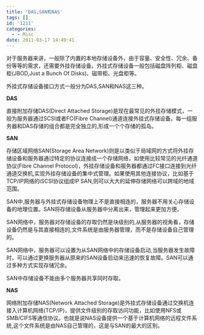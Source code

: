 ```yaml
---
title: 'DAS,SAN和NAS'
tags: []
id: '1211'
categories:
  - - Misc
date: 2011-03-17 14:49:41
---
```


对于服务器来讲，一般除了内置的本地存储设备外，由于容量、安全性、冗余、备份等等的需求，还需要外挂存储设备。外挂式存储设备一般包括磁盘阵列柜、磁盘柜(JBOD,Just a Bunch Of Disks)、磁带柜、光盘柜等。
<!-- more -->
外挂式存储设备接口方式一般分为DAS,SAN和NAS这三种。

**DAS**

直接附加存储DAS(Direct Attached Storage)是现在最常见的外挂存储模式，一般为服务器通过SCSI或者FC(Fibre Channel)通道连接外挂式存储设备。每一组服务器和DAS存储的组合都是完全独立的,形成一个个存储的孤岛。

**SAN**

存储区域网络SAN(Storage Area Network)则是以类似于局域网的方式将外挂存储设备和服务器通过特定的协议连接成一个存储网络，如使用比较常见的光纤通道协议(Fibre Channel Protocol)，外挂存储设备和服务器都通过FC接口连接到光纤通道交换机,实现外挂存储设备的集中式管理。如果使用其他连接协议，比如基于TCP/IP网络的iSCSI协议组成IP SAN,则可以大大的延伸存储网络可以跨域的地域范围。

SAN中,服务器与外挂式存储设备物理上不是直接相连的，服务器不用关心存储设备的地理位置。SAN将存储设备从服务器中分离出来，管理起来更加方便。

SAN网络中，服务器对存储设备的存取仍然是块级别的,从服务器的视角看，存储设备仍然是与其直接相连的,文件系统是由服务器管理，而不是存储设备自己管理的。

SAN网络中，服务器可以设置为从SAN网络中的存储设备启动,当服务器发生故障时，可以通过更换服务器从原来的SAN设备启动来迅速的恢复故障。SAN可以通过多种方式实现存储冗余。

SAN中存储设备不能由多个服务器共享同时存取。

**NAS**

网络附加存储NAS(Network Attached Storage)是外挂式存储设备通过交换机连接入计算机网络(TCP/IP)，提供文件级别的存取访问功能，比如使用NFS或SMB/CIFS等通信协议。也就是说NAS设备提供一个基于计算机网络的远程文件系统,这个文件系统是由NAS自己管理的，这是与SAN的最大的区别。